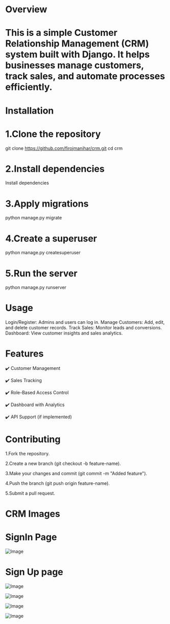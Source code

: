 # Overview
# This is a simple Customer Relationship Management (CRM) system built with Django. It helps businesses manage customers, track sales, and automate processes efficiently.
# Installation

# 1.Clone the repository
git clone https://github.com/firojmanihar/crm.git
cd crm

# 2.Install dependencies
Install dependencies

# 3.Apply migrations
python manage.py migrate

# 4.Create a superuser
python manage.py createsuperuser

# 5.Run the server
python manage.py runserver

# Usage
Login/Register: Admins and users can log in.
Manage Customers: Add, edit, and delete customer records.
Track Sales: Monitor leads and conversions.
Dashboard: View customer insights and sales analytics.

# Features
✔️ Customer Management

✔️ Sales Tracking

✔️ Role-Based Access Control

✔️ Dashboard with Analytics

✔️ API Support (if implemented)

# Contributing
1.Fork the repository.

2.Create a new branch (git checkout -b feature-name).

3.Make your changes and commit (git commit -m "Added feature").

4.Push the branch (git push origin feature-name).

5.Submit a pull request.

# CRM Images
# SignIn Page
![Image](https://github.com/user-attachments/assets/ba4a7552-d44a-435e-a500-e95c53dd9b8e)

# Sign Up page
![Image](https://github.com/user-attachments/assets/cb72ff7c-7dd8-483b-96f1-266eb5bf407d)

![Image](https://github.com/user-attachments/assets/d53858a1-ea0e-49e1-9e18-45c186c25690)

![Image](https://github.com/user-attachments/assets/175c7cd4-8f64-4533-8a79-b1808137203c)

![Image](https://github.com/user-attachments/assets/9eb790b2-9cf0-4227-a139-cb9f1aee30c8)
